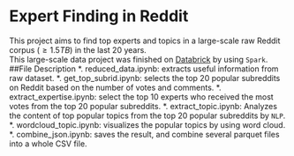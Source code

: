 # Expert Finding in Reddit
This project aims to find top experts and topics in a large-scale raw Reddit corpus ($\geq 1.5TB$) in the last 20 years.<br> This large-scale data project was finished on [Databrick](https://www.databricks.com/) by using `Spark`.
##File Description
*. reduced_data.ipynb: extracts useful information from raw dataset.
*. get_top_subrid.ipynb: selects the top 20 popular subreddits on Reddit based on the number of votes and comments.
*. extract_expertise.ipynb: select the top 10 experts who received the most votes from the top 20 popular subreddits.
*. extract_topic.ipynb: Analyzes the content of top popular topics from the top 20 popular subreddits by `NLP`.
*. wordcloud_topic.ipynb: visualizes the popular topics by using word cloud.
*. combine_json.ipynb: saves the result, and combine several parquet files into a whole CSV file.

